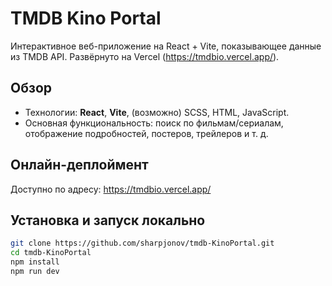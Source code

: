 # TMDB Kino Portal

Интерактивное веб-приложение на React + Vite, показывающее данные из TMDB API. Развёрнуто на Vercel (https://tmdbio.vercel.app/).

##  Обзор
- Технологии: **React**, **Vite**, (возможно) SCSS, HTML, JavaScript.
- Основная функциональность: поиск по фильмам/сериалам, отображение подробностей, постеров, трейлеров и т. д.

##  Онлайн-деплоймент
Доступно по адресу: https://tmdbio.vercel.app/

##  Установка и запуск локально
```bash
git clone https://github.com/sharpjonov/tmdb-KinoPortal.git
cd tmdb-KinoPortal
npm install
npm run dev
